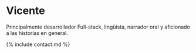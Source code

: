 # Vicente
Principalmente desarrollador Full-stack, lingüista, narrador oral y aficionado a las historias en general.

{% include contact.md %}
